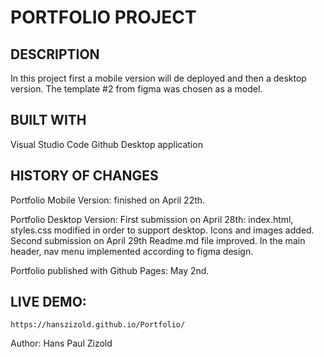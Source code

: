# PORTFOLIO PROJECT

## DESCRIPTION
In this project first a mobile version will de deployed and then a desktop version.
The template #2 from figma was chosen as a model.

## BUILT WITH
Visual Studio Code
Github Desktop application

## HISTORY OF CHANGES
Portfolio Mobile Version: finished on April 22th.

Portfolio Desktop Version: 
    First submission on April 28th: 
        index.html, styles.css modified in order to support desktop. Icons and images added.
    Second submission on April 29th
        Readme.md file improved.
        In the main header, nav menu implemented according to figma design.

Portfolio published with Github Pages: May 2nd.

## LIVE DEMO: 
    https://hanszizold.github.io/Portfolio/

Author: Hans Paul Zizold


